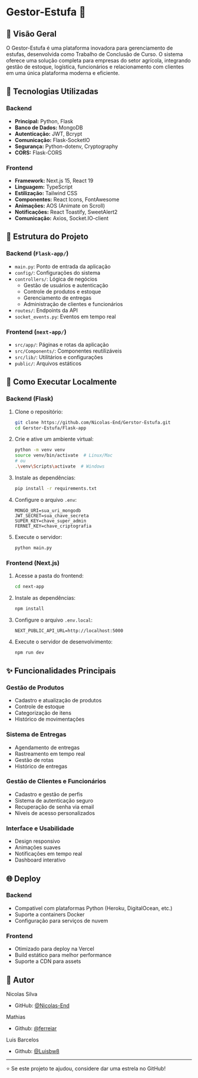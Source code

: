 
# Gestor-Estufa 🌿


## 🎯 Visão Geral
O Gestor-Estufa é uma plataforma inovadora para gerenciamento de estufas, desenvolvida como Trabalho de Conclusão de Curso. O sistema oferece uma solução completa para empresas do setor agrícola, integrando gestão de estoque, logística, funcionários e relacionamento com clientes em uma única plataforma moderna e eficiente.

## 🔧 Tecnologias Utilizadas

### Backend
- **Principal:** Python, Flask
- **Banco de Dados:** MongoDB
- **Autenticação:** JWT, Bcrypt
- **Comunicação:** Flask-SocketIO
- **Segurança:** Python-dotenv, Cryptography
- **CORS:** Flask-CORS

### Frontend
- **Framework:** Next.js 15, React 19
- **Linguagem:** TypeScript
- **Estilização:** Tailwind CSS
- **Componentes:** React Icons, FontAwesome
- **Animações:** AOS (Animate on Scroll)
- **Notificações:** React Toastify, SweetAlert2
- **Comunicação:** Axios, Socket.IO-client

## 📁 Estrutura do Projeto

### Backend (`Flask-app/`)
- `main.py`: Ponto de entrada da aplicação
- `config/`: Configurações do sistema
- `controllers/`: Lógica de negócios
  - Gestão de usuários e autenticação
  - Controle de produtos e estoque
  - Gerenciamento de entregas
  - Administração de clientes e funcionários
- `routes/`: Endpoints da API
- `socket_events.py`: Eventos em tempo real

### Frontend (`next-app/`)
- `src/app/`: Páginas e rotas da aplicação
- `src/Components/`: Componentes reutilizáveis
- `src/lib/`: Utilitários e configurações
- `public/`: Arquivos estáticos

## 🚀 Como Executar Localmente
### Backend (Flask)
1. Clone o repositório:
   ```bash
   git clone https://github.com/Nicolas-End/Gerstor-Estufa.git
   cd Gerstor-Estufa/Flask-app
   ```

2. Crie e ative um ambiente virtual:
   ```bash
   python -m venv venv
   source venv/bin/activate  # Linux/Mac
   # ou
   .\venv\Scripts\activate  # Windows
   ```

3. Instale as dependências:
   ```bash
   pip install -r requirements.txt
   ```

4. Configure o arquivo `.env`:
   ```env
   MONGO_URI=sua_uri_mongodb
   JWT_SECRET=sua_chave_secreta
   SUPER_KEY=chave_super_admin
   FERNET_KEY=chave_criptografia
   ```

5. Execute o servidor:
   ```bash
   python main.py
   ```

### Frontend (Next.js)
1. Acesse a pasta do frontend:
   ```bash
   cd next-app
   ```

2. Instale as dependências:
   ```bash
   npm install
   ```

3. Configure o arquivo `.env.local`:
   ```env
   NEXT_PUBLIC_API_URL=http://localhost:5000
   ```

4. Execute o servidor de desenvolvimento:
   ```bash
   npm run dev
   ```

## ✨ Funcionalidades Principais

### Gestão de Produtos
- Cadastro e atualização de produtos
- Controle de estoque
- Categorização de itens
- Histórico de movimentações

### Sistema de Entregas
- Agendamento de entregas
- Rastreamento em tempo real
- Gestão de rotas
- Histórico de entregas

### Gestão de Clientes e Funcionários
- Cadastro e gestão de perfis
- Sistema de autenticação seguro
- Recuperação de senha via email
- Níveis de acesso personalizados

### Interface e Usabilidade
- Design responsivo
- Animações suaves
- Notificações em tempo real
- Dashboard interativo

## 🌐 Deploy

### Backend
- Compatível com plataformas Python (Heroku, DigitalOcean, etc.)
- Suporte a containers Docker
- Configuração para serviços de nuvem

### Frontend
- Otimizado para deploy na Vercel
- Build estático para melhor performance
- Suporte a CDN para assets


## 👤 Autor
Nicolas Silva
-  GitHub: [@Nicolas-End](https://github.com/Nicolas-End)

Mathias
-  Github: [@ferreiar](https://github.com/ferreiar)

Luis Barcelos
-  Github: [@Luisbw8](https://github.com/Luisbw8)

---

⭐ Se este projeto te ajudou, considere dar uma estrela no GitHub!
